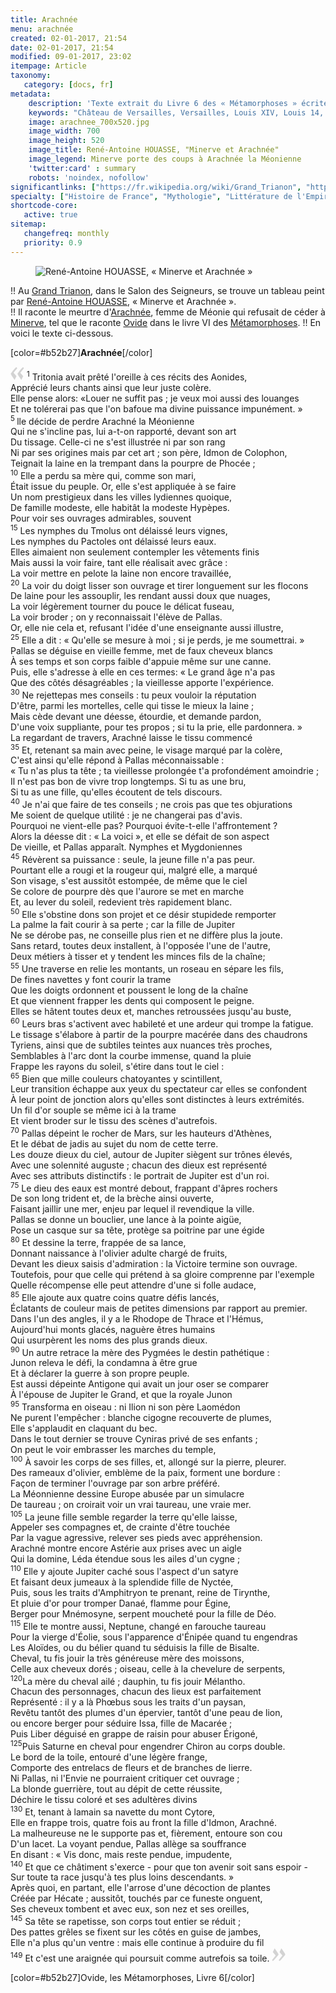 ```yaml
---
title: Arachnée
menu: arachnée
created: 02-01-2017, 21:54
date: 02-01-2017, 21:54
modified: 09-01-2017, 23:02
itempage: Article
taxonomy:
   category: [docs, fr]
metadata:
    description: 'Texte extrait du Livre 6 des « Métamorphoses » écrites par Ovide utilisé par René-Antoine HOUASSE pour représenter le tableau « Minerve et Arachnée » qui se trouve dans la Salon des Seigneurs du Grand Trianon du Château de Versailles'
    keywords: "Château de Versailles, Versailles, Louis XIV, Louis 14, Ovide, Les Métamorphoses, Trianon, Grand Trianon, meurtre d'Arrachnée, Minerve, Arachnée et Minerve, René-Antoine HOUASSE"
    image: arachnee_700x520.jpg
    image_width: 700
    image_height: 520
    image_title: René-Antoine HOUASSE, "Minerve et Arachnée"
    image_legend: Minerve porte des coups à Arachnée la Méonienne
    'twitter:card' : summary
    robots: 'noindex, nofollow'
significantlinks: ["https://fr.wikipedia.org/wiki/Grand_Trianon", "https://fr.wikipedia.org/wiki/Ren%C3%A9-Antoine_Houasse", "https://fr.wikipedia.org/wiki/Minerve_(mythologie)", "https://fr.wikipedia.org/wiki/Arachn%C3%A9", "https://fr.wikipedia.org/wiki/Ovide", "https://fr.wikipedia.org/wiki/M%C3%A9tamorphoses_(Ovide)"]
specialty: ["Histoire de France", "Mythologie", "Littérature de l'Empire Romain", "Culure de la cour de France", "Palais de Versailles", "Château de Versailles", "Trianon", "Grand Trianon", "René-Antoine HOUASSE", "Arachnée"]
shortcode-core:
   active: true
sitemap:
   changefreq: monthly
   priority: 0.9
---
```

<figure><picture>
<source
sizes="(max-width: 767px) 98vw, (min-width: 959px) 50vw, 86vw"
srcset="
/user/sites/docs/pages/01.reference/02.versailles/03.trianon/01.arachnee/arachnee-280.webp 280w,
/user/sites/docs/pages/01.reference/02.versailles/03.trianon/01.arachnee/arachnee-380.webp 380w,
/user/sites/docs/pages/01.reference/02.versailles/03.trianon/01.arachnee/arachnee-480.webp 480w,
/user/sites/docs/pages/01.reference/02.versailles/03.trianon/01.arachnee/arachnee-640.webp 640w,
/user/sites/docs/pages/01.reference/02.versailles/03.trianon/01.arachnee/arachnee_700x520.webp 700w"
type="image/webp">
<img src="
/user/sites/docs/pages/01.reference/02.versailles/03.trianon/01.arachnee/arachnee_700x520.jpg" alt="René-Antoine HOUASSE, « Minerve et Arachnée »" title="René-Antoine HOUASSE, « Minerve et Arachnée »" class="class-diane-img"
sizes="(max-width: 767px) 98vw, (min-width: 959px) 50vw, 86vw"
srcset="
/user/sites/docs/pages/01.reference/02.versailles/03.trianon/01.arachnee/arachnee-280.jpg 280w,
/user/sites/docs/pages/01.reference/02.versailles/03.trianon/01.arachnee/arachnee-380.jpg 380w,
/user/sites/docs/pages/01.reference/02.versailles/03.trianon/01.arachnee/arachnee-480.jpg 480w,
/user/sites/docs/pages/01.reference/02.versailles/03.trianon/01.arachnee/arachnee-640.jpg 640w,
/user/sites/docs/pages/01.reference/02.versailles/03.trianon/01.arachnee/arachnee_700x520.jpg 700w">
</picture></figure>

!! Au [Grand Trianon][1], dans le Salon des Seigneurs, se trouve un tableau peint par [René-Antoine HOUASSE][2], « Minerve et Arachnée ».  
!! Il raconte le meurtre d'[Arachnée][3], femme de Méonie qui refusait de céder à [Minerve][4], tel que le raconte [Ovide][5] dans le livre VI des [Métamorphoses][6].
!! En voici le texte ci-dessous.

[color=#b52b27]**Arachnée**[/color] 

<span><svg xmlns="http://www.w3.org/2000/svg" version="1" width="22px" height="22px" viewBox="0 0 78 78" fill="lightgrey" opacity="1"><path d="M76.5 9.0009L57.0898 32.605c-.88226 1.10283-.88226 1.54397-.88226 1.76454 0 1.10286 1.76455 3.30857 2.8674 4.632l13.0167 14.99877L61.50123 74.9545 50.4727 59.51456c-2.87047-3.97028-10.80793-15.88413-10.80793-19.19267 0-1.76458.6617-2.4263 6.6171-9.7051C60.8395 12.74754 63.04522 10.98297 70.98575 3.0455L76.5 9.00092zm-38.16172 0L18.9281 32.605c-.88228 1.10283-.88228 1.54397-.88228 1.76454 0 1.10286 1.76457 3.30857 2.86742 4.632L33.92688 54.0003 23.3395 74.9545 12.30793 59.51456C9.44053 55.54428 1.5 43.63043 1.5 40.3219c0-1.76458.6617-2.4263 6.6171-9.7051C22.67475 12.74754 24.88043 10.98297 32.82097 3.0455l5.51732 5.9554z"/></svg></span> 
<sup>1</sup>
Tritonia avait prêté l'oreille à ces récits des Aonides,  
Apprécié leurs chants ainsi que leur juste colère.  
Elle pense alors: «Louer ne suffit pas ; je veux moi aussi des louanges  
Et ne tolérerai pas que l'on bafoue ma divine puissance impunément. »  
<sup>5 </sup>
lle décide de perdre Arachné la Méonienne  
Qui ne s'incline pas, lui a-t-on rapporté, devant son art  
Du tissage. Celle-ci ne s'est illustrée ni par son rang  
Ni par ses origines mais par cet art ; son père, Idmon de Colophon,  
Teignait la laine en la trempant dans la pourpre de Phocée ;  
<sup>10</sup>
Elle a perdu sa mère qui, comme son mari,  
Était issue du peuple. Or, elle s'est appliquée à se faire  
Un nom prestigieux dans les villes lydiennes quoique,  
De famille modeste, elle habitât la modeste Hypèpes.  
Pour voir ses ouvrages admirables, souvent  
<sup>15</sup>
Les nymphes du Tmolus ont délaissé leurs vignes,  
Les nymphes du Pactoles ont délaissé leurs eaux.  
Elles aimaient non seulement contempler les vêtements finis  
Mais aussi la voir faire, tant elle réalisait avec grâce :  
La voir mettre en pelote la laine non encore travaillée,  
<sup>20</sup>
La voir du doigt lisser son ouvrage et tirer longuement sur les flocons  
De laine pour les assouplir, les rendant aussi doux que nuages,  
La voir légèrement tourner du pouce le délicat fuseau,  
La voir broder ; on y reconnaissait l'élève de Pallas.  
Or, elle nie cela et, refusant l'idée d'une enseignante aussi illustre,  
<sup>25</sup>
Elle a dit : « Qu'elle se mesure à moi ; si je perds, je me soumettrai. »  
Pallas se déguise en vieille femme, met de faux cheveux blancs  
À ses temps et son corps faible d'appuie même sur une canne.  
Puis, elle s'adresse à elle en ces termes: « Le grand âge n'a pas  
Que des côtés désagréables ; la vieillesse apporte l'expérience.  
<sup>30</sup>
Ne rejettepas mes conseils : tu peux vouloir la réputation  
D'être, parmi les mortelles, celle qui tisse le mieux la laine ;  
Mais cède devant une déesse, étourdie, et demande pardon,  
D'une voix suppliante, pour tes propos ; si tu la prie, elle pardonnera. »  
La regardant de travers, Arachné laisse le tissu commencé  
<sup>35</sup>
Et, retenant sa main avec peine, le visage marqué par la colère,  
C'est ainsi qu'elle répond à Pallas méconnaissable :  
« Tu n'as plus ta tête ; ta vieillesse prolongée t'a profondément amoindrie ;  
Il n'est pas bon de vivre trop longtemps. Si tu as une bru,  
Si tu as une fille, qu'elles écoutent de tels discours.  
<sup>40</sup>
Je n'ai que faire de tes conseils ; ne crois pas que tes objurations  
Me soient de quelque utilité : je ne changerai pas d'avis.  
Pourquoi ne vient-elle pas? Pourquoi évite-t-elle l'affrontement ?  
Alors la déesse dit : « La voici », et elle se défait de son aspect  
De vieille, et Pallas apparaît. Nymphes et Mygdoniennes  
<sup>45</sup>
Révèrent sa puissance : seule, la jeune fille n'a pas peur.  
Pourtant elle a rougi et la rougeur qui, malgré elle, a marqué  
Son visage, s'est aussitôt estompée, de même que le ciel  
Se colore de pourpre dès que l'aurore se met en marche  
Et, au lever du soleil, redevient très rapidement blanc.  
<sup>50</sup>
Elle s'obstine dons son projet et ce désir stupidede remporter  
La palme la fait courir à sa perte ; car la fille de Jupiter  
Ne se dérobe pas, ne conseille plus rien et ne diffère plus la joute.  
Sans retard, toutes deux installent, à l'opposée l'une de l'autre,  
Deux métiers à tisser et y tendent les minces fils de la chaîne;  
<sup>55</sup>
Une traverse en relie les montants, un roseau en sépare les fils,  
De fines navettes y font courir la trame  
Que les doigts ordonnent et poussent le long de la chaîne  
Et que viennent frapper les dents qui composent le peigne.  
Elles se hâtent toutes deux et, manches retroussées jusqu'au buste,  
<sup>60</sup>
Leurs bras s'activent avec habileté et une ardeur qui trompe la fatigue.  
Le tissage s'élabore à partir de la pourpre macérée dans des chaudrons  
Tyriens, ainsi que de subtiles teintes aux nuances très proches,  
Semblables à l'arc dont la courbe immense, quand la pluie  
Frappe les rayons du soleil, s'étire dans tout le ciel :  
<sup>65</sup>
Bien que mille couleurs chatoyantes y scintillent,  
Leur transition échappe aux yeux du spectateur car elles se confondent  
À leur point de jonction alors qu'elles sont distinctes à leurs extrémités.  
Un fil d'or souple se même ici à la trame  
Et vient broder sur le tissu des scènes d'autrefois.  
<sup>70</sup>
Pallas dépeint le rocher de Mars, sur les hauteurs d'Athènes,  
Et le débat de jadis au sujet du nom de cette terre.  
Les douze dieux du ciel, autour de Jupiter siègent sur trônes élevés,  
Avec une solennité auguste ; chacun des dieux est représenté  
Avec ses attributs distinctifs : le portrait de Jupiter est d'un roi.  
<sup>75</sup>
Le dieu des eaux est montré debout, frappant d'âpres rochers  
De son long trident et, de la brèche ainsi ouverte,  
Faisant jaillir une mer, enjeu par lequel il revendique la ville.  
Pallas se donne un bouclier, une lance à la pointe aigüe,  
Pose un casque sur sa tête, protège sa poitrine par une égide  
<sup>80</sup>
Et dessine la terre, frappée de sa lance,  
Donnant naissance à l'olivier adulte chargé de fruits,  
Devant les dieux saisis d'admiration : la Victoire termine son ouvrage.  
Toutefois, pour que celle qui prétend à sa gloire comprenne par l'exemple  
Quelle récompense elle peut attendre d'une si folle audace,  
<sup>85</sup>
Elle ajoute aux quatre coins quatre défis lancés,  
Éclatants de couleur mais de petites dimensions par rapport au premier.  
Dans l'un des angles, il y a le Rhodope de Thrace et l'Hémus,  
Aujourd'hui monts glacés, naguère êtres humains  
Qui usurpèrent les noms des plus grands dieux.  
<sup>90</sup>
Un autre retrace la mère des Pygmées le destin pathétique :  
Junon releva le défi, la condamna à être grue  
Et à déclarer la guerre à son propre peuple.  
Est aussi dépeinte Antigone qui avait un jour oser se comparer  
À l'épouse de Jupiter le Grand, et que la royale Junon  
<sup>95</sup>
Transforma en oiseau : ni Ilion ni son père Laomédon  
Ne purent l'empêcher : blanche cigogne recouverte de plumes,  
Elle s'applaudit en claquant du bec.  
Dans le tout dernier se trouve Cyniras privé de ses enfants ;  
On peut le voir embrasser les marches du temple,  
<sup>100</sup>
À savoir les corps de ses filles, et, allongé sur la pierre, pleurer.  
Des rameaux d'olivier, emblème de la paix, forment une bordure :  
Façon de terminer l'ouvrage par son arbre préféré.  
La Méonnienne dessine Europe abusée par un simulacre  
De taureau ; on croirait voir un vrai taureau, une vraie mer.  
<sup>105</sup>
La jeune fille semble regarder la terre qu'elle laisse,  
Appeler ses compagnes et, de crainte d'être touchée  
Par la vague agressive, relever ses pieds avec appréhension.  
Arachné montre encore Astérie aux prises avec un aigle  
Qui la domine, Léda étendue sous les ailes d'un cygne ;  
<sup>110</sup>
Elle y ajoute Jupiter caché sous l'aspect d'un satyre  
Et faisant deux jumeaux à la splendide fille de Nyctée,  
Puis, sous les traits d'Amphitryon te prenant, reine de Tirynthe,  
Et pluie d'or pour tromper Danaé, flamme pour Égine,  
Berger pour Mnémosyne, serpent moucheté pour la fille de Déo.  
<sup>115</sup>
Elle te montre aussi, Neptune, changé en farouche taureau  
Pour la vierge d'Éolie, sous l'apparence d'Énipée quand tu engendras  
Les Aloïdes, ou du bélier quand tu séduisis la fille de Bisalte.  
Cheval, tu fis jouir la très généreuse mère des moissons,  
Celle aux cheveux dorés ; oiseau, celle à la chevelure de serpents,  
<sup>120</sup>La mère du cheval ailé ; dauphin, tu fis jouir Mélantho.  
Chacun des personnages, chacun des lieux est parfaitement  
Représenté : il y a là Phœbus sous les traits d'un paysan,  
Revêtu tantôt des plumes d'un épervier, tantôt d'une peau de lion,  
ou encore berger pour séduire Issa, fille de Macarée ;  
Puis Liber déguisé en grappe de raisin pour abuser Érigoné,  
<sup>125</sup>Puis Saturne en cheval pour engendrer Chiron au corps double.  
Le bord de la toile, entouré d'une légère frange,  
Comporte des entrelacs de fleurs et de branches de lierre.  
Ni Pallas, ni l'Envie ne pourraient critiquer cet ouvrage ;  
La blonde guerrière, tout au dépit de cette réussite,  
Déchire le tissu coloré et ses adultères divins  
<sup>130</sup>
Et, tenant à lamain sa navette du mont Cytore,  
Elle en frappe trois, quatre fois au front la fille d'Idmon, Arachné.  
La malheureuse ne le supporte pas et, fièrement, entoure son cou  
D'un lacet. La voyant pendue, Pallas allège sa souffrance  
En disant : « Vis donc, mais reste pendue, impudente,  
<sup>140</sup>
Et que ce châtiment s'exerce - pour que ton avenir soit sans espoir -  
Sur toute ta race jusqu'à tes plus loins descendants. »  
Après quoi, en partant, elle l'arrose d'une décoction de plantes  
Créée par Hécate ; aussitôt, touchés par ce funeste onguent,  
Ses cheveux tombent et avec eux, son nez et ses oreilles,  
<sup>145</sup>
Sa tête se rapetisse, son corps tout entier se réduit ;  
Des pattes grêles se fixent sur les côtés en guise de jambes,  
Elle n'a plus qu'un ventre : mais elle continue à produire du fil  
<sup>149</sup>
Et c'est une araignée qui poursuit comme autrefois sa toile. <span><svg xmlns="http://www.w3.org/2000/svg" version="1" width="22px" height="22px" viewBox="0 0 78 78" fill="lightgrey" opacity="1"><path d="M1.5 68.9991L20.9102 45.395c.88226-1.10283.88226-1.54397.88226-1.76454 0-1.10286-1.76455-3.30857-2.8674-4.632L5.90836 23.9997 16.49877 3.0455 27.5273 18.48544c2.87047 3.97028 10.80793 15.88413 10.80793 19.19267 0 1.76458-.6617 2.4263-6.6171 9.7051C17.1605 65.25246 14.95478 67.01703 7.01425 74.9545L1.5 68.99908zm38.16172 0L59.0719 45.395c.88228-1.10283.88228-1.54397.88228-1.76454 0-1.10286-1.76457-3.30857-2.86742-4.632L44.07312 23.9997 54.6605 3.0455l11.03157 15.43992C68.55947 22.45572 76.5 34.36957 76.5 37.6781c0 1.76458-.6617 2.4263-6.6171 9.7051C55.32526 65.25246 53.11957 67.01703 45.17904 74.9545l-5.51732-5.9554z"/></svg></span>  

[color=#b52b27]Ovide, les Métamorphoses, Livre 6[/color]  

[1]: https://fr.wikipedia.org/wiki/Grand_Trianon "https://fr.wikipedia.org/wiki/Grand_Trianon"
[2]: https://fr.wikipedia.org/wiki/Ren%C3%A9-Antoine_Houasse "https://fr.wikipedia.org/wiki/René-Antoine HOUASSE"
[3]: https://fr.wikipedia.org/wiki/Arachn%C3%A9 "https://fr.wikipedia.org/wiki/Arachnée"
[4]: https://fr.wikipedia.org/wiki/Minerve_(mythologie) "https://fr.wikipedia.org/wiki/Minerve_(mythologie)"
[5]: https://fr.wikipedia.org/wiki/Ovide "https://fr.wikipedia.org/wiki/Ovide"
[6]: https://fr.wikipedia.org/wiki/M%C3%A9tamorphoses_(Ovide) "https://fr.wikipedia.org/wiki/Métamorphoses_(Ovide)"